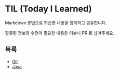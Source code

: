 # TIL (Today I Learned)

Markdown 문법으로 학습한 내용을 정리하고 공유합니다.

잘못된 정보와 수정이 필요한 내용은 이슈나 PR 로 남겨주세요.

## 목록
- [Git](./Git/README.md)
- [Java](./Java/README.md)
